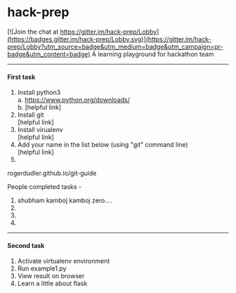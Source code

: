 # hack-prep

[![Join the chat at https://gitter.im/hack-prep/Lobby](https://badges.gitter.im/hack-prep/Lobby.svg)](https://gitter.im/hack-prep/Lobby?utm_source=badge&utm_medium=badge&utm_campaign=pr-badge&utm_content=badge)
A learning playground for hackathon team

----


#### First task

1. Install python3   
    a. https://www.python.org/downloads/  
    b. [helpful link]    
2. Install git  
    [helpful link]  
3. Install virualenv    
    [helpful link]  
4. Add your name in the list below (using "git" command line)    
    [helpful link] 
5.
 rogerdudler.github.io/git-guide   
    
People completed tasks -   
1. shubham kamboj kamboj zero....
2.  
3.   
4.   

------

#### Second task

1. Activate virtualenv environment    
2. Run example1.py    
3. View result on browser    
4. Learn a little about flask  
  

